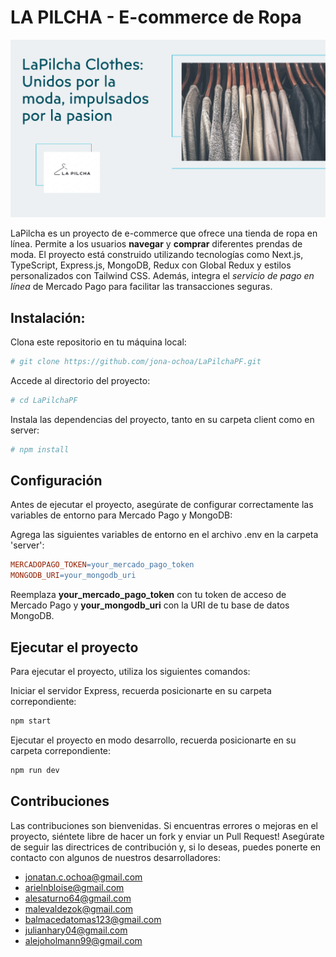 # LA PILCHA - E-commerce de Ropa

![LaPilcha Logo](./client//public//Banner.jpeg)

LaPilcha es un proyecto de e-commerce que ofrece una tienda de ropa en línea. Permite a los usuarios **navegar** y **comprar** diferentes prendas de moda. El proyecto está construido utilizando tecnologías como Next.js, TypeScript, Express.js, MongoDB, Redux con Global Redux y estilos personalizados con Tailwind CSS. Además, integra el _servicio de pago en línea_ de Mercado Pago para facilitar las transacciones seguras.

## Instalación:

Clona este repositorio en tu máquina local:

```bash
# git clone https://github.com/jona-ochoa/LaPilchaPF.git
```

Accede al directorio del proyecto:

```bash
# cd LaPilchaPF
```

Instala las dependencias del proyecto, tanto en su carpeta client como en server:

```bash
# npm install
```

## Configuración

Antes de ejecutar el proyecto, asegúrate de configurar correctamente las variables de entorno para Mercado Pago y MongoDB:

Agrega las siguientes variables de entorno en el archivo .env en la carpeta 'server':

```makefile
MERCADOPAGO_TOKEN=your_mercado_pago_token
MONGODB_URI=your_mongodb_uri
```

Reemplaza **your_mercado_pago_token** con tu token de acceso de Mercado Pago y **your_mongodb_uri** con la URI de tu base de datos MongoDB.

## Ejecutar el proyecto

Para ejecutar el proyecto, utiliza los siguientes comandos:

Iniciar el servidor Express, recuerda posicionarte en su carpeta correpondiente:

```bash
npm start
```

Ejecutar el proyecto en modo desarrollo, recuerda posicionarte en su carpeta correpondiente:

```bash
npm run dev
```

## Contribuciones

Las contribuciones son bienvenidas. Si encuentras errores o mejoras en el proyecto, siéntete libre de hacer un fork y enviar un Pull Request! Asegúrate de seguir las directrices de contribución y, si lo deseas, puedes ponerte en contacto con algunos de nuestros desarrolladores:

- jonatan.c.ochoa@gmail.com
- arielnbloise@gmail.com
- alesaturno64@gmail.com
- malevaldezok@gmail.com
- balmacedatomas123@gmail.com
- julianhary04@gmail.com
- alejoholmann99@gmail.com

##
